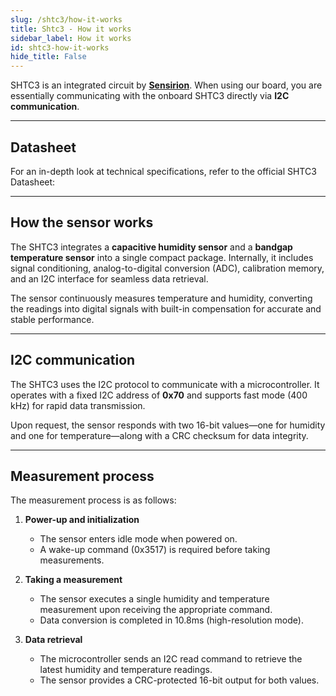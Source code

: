 ```yaml
---
slug: /shtc3/how-it-works 
title: Shtc3 - How it works
sidebar_label: How it works
id: shtc3-how-it-works 
hide_title: False
---  
```


SHTC3 is an integrated circuit by [**Sensirion**](https://sensirion.com/products/catalog/SHTC3). When using our board, you are essentially communicating with the onboard SHTC3 directly via **I2C communication**.

<CenteredImage src="/img/shtc3/shtc3_onboard.png" alt="SHTC3 sensor on board" caption="SHTC3 sensor on the board" width="400px" />

---

## Datasheet

For an in-depth look at technical specifications, refer to the official SHTC3 Datasheet:  

<QuickLink  
  title="SHTC3 Datasheet"  
  description="Detailed technical documentation for the SHTC3 sensor"  
  url="https://soldered.com/productdata/2022/03/Soldered_SHTC3_datasheet.pdf"  
/>  

---

## How the sensor works  

The SHTC3 integrates a **capacitive humidity sensor** and a **bandgap temperature sensor** into a single compact package. Internally, it includes signal conditioning, analog-to-digital conversion (ADC), calibration memory, and an I2C interface for seamless data retrieval.  

The sensor continuously measures temperature and humidity, converting the readings into digital signals with built-in compensation for accurate and stable performance.  

---

## I2C communication  

The SHTC3 uses the I2C protocol to communicate with a microcontroller. It operates with a fixed I2C address of **0x70** and supports fast mode (400 kHz) for rapid data transmission.  

Upon request, the sensor responds with two 16-bit values—one for humidity and one for temperature—along with a CRC checksum for data integrity.  

---

## Measurement process  

The measurement process is as follows:

1. **Power-up and initialization**  
   - The sensor enters idle mode when powered on.  
   - A wake-up command (0x3517) is required before taking measurements.  

2. **Taking a measurement**  
   - The sensor executes a single humidity and temperature measurement upon receiving the appropriate command.  
   - Data conversion is completed in 10.8ms (high-resolution mode).  

3. **Data retrieval**  
   - The microcontroller sends an I2C read command to retrieve the latest humidity and temperature readings.  
   - The sensor provides a CRC-protected 16-bit output for both values.  

